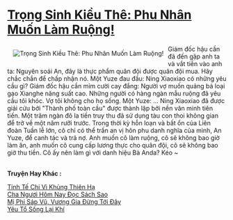 <a href="https://truyentiki.com/trong-sinh-kieu-the-phu-nhan-muon-lam-ruong.30395/" title="Trọng Sinh Kiều Thê: Phu Nhân Muốn Làm Ruộng!"><h1>Trọng Sinh Kiều Thê: Phu Nhân Muốn Làm Ruộng!</h1></a><div style="display:table"><img align="right" style="float: left; padding: 10px;" src="https://truyentiki.com/a/img/str/src/30395.jpg" alt="Trọng Sinh Kiều Thê: Phu Nhân Muốn Làm Ruộng!">Giám đốc hậu cần đã đến gặp anh ta và vắt tiền vào anh ta: Nguyên soái An, đây là thực phẩm quân đội được quân đội mua. Hãy chắc chắn để chấp nhận nó. Một Yuze đau đầu: Ning Xiaoxiao có những yêu cầu gì? Giám đốc hậu cần mỉm cười cay đắng: Người vợ muốn quảng bá loại gạo Xianghe năng suất cao. Những người có hàng ngàn mẫu ruộng đã yêu cầu tôi khóc. Vợ tôi không cho họ sống. Một Yuze: ... Ning Xiaoxiao đã được giải cứu bởi "Thành phố toàn cầu" được thành lập bởi nền văn minh tiên tiến. Một trăm ngàn đô la tiền truy thu đã sử dụng tàu con thoi không gian để trở về một năm rưỡi trước. Trong thời kỳ hỗn loạn và bất ổn của Liên đoàn Tuần lễ lớn, cô chỉ có thể trấn an vị hôn phu danh nghĩa của mình, An Yuze, để canh tác và trả nợ. Anh muốn cô làm ruộng, cô sẽ không bao giờ làm ăn, anh muốn cô cung cấp lương thực cho quân đội, cô sẽ không bao giờ thu tiền. Cô ấy nên làm gì với danh hiệu Bà Anda? Kéo ~</div><p><br><b>Truyện Hay Khác :</b></p><a href="https://truyentiki.com/tinh-te-chi-vi-khung-thien-ha.30394/" alt="Tinh Tế Chi Vì Khủng Thiên Hạ">Tinh Tế Chi Vì Khủng Thiên Hạ</a><br/><a href="https://truyentiki.wordpress.com/2020/06/08/cha-nguoi-hom-nay-doc-sach-sao/" alt="Cha Ngươi Hôm Nay Đọc Sách Sao">Cha Ngươi Hôm Nay Đọc Sách Sao</a><br/><a href="https://github.com/nownovels/truyenhay/tree/master/truyenhay/30452/README.md" alt="Mị Phi Sáp Vũ, Vương Gia Đừng Tới Đây">Mị Phi Sáp Vũ, Vương Gia Đừng Tới Đây</a><br/><a href="https://github.com/nownovels/truyenhay/tree/master/truyenhay/30482/README.md" alt="Yêu Tổ Sống Lại Khí">Yêu Tổ Sống Lại Khí</a><br/>